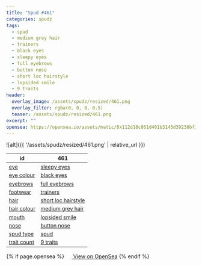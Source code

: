 ```yaml
---
title: "Spud #461"
categories: spudz
tags:
  - spud
  - medium grey hair
  - trainers
  - black eyes
  - sleepy eyes
  - full eyebrows
  - button nose
  - short loc hairstyle
  - lopsided smile
  - 9 traits
header:
  overlay_image: /assets/spudz/resized/461.png
  overlay_filter: rgba(0, 0, 0, 0.5)
  teaser: /assets/spudz/resized/461.png
excerpt: ""
opensea: https://opensea.io/assets/matic/0x112d18c861d401b3145d39236bf149f01e18beed/461
---
```

![alt]({{ '/assets/spudz/resized/461.png' | relative_url }})

| id | 461 |
|-|-|
| <a href="/traits/eye/#trait-type">eye</a> | <a href="/traits/eye/sleepy-eyes/1/#trait">sleepy eyes</a> |
| <a href="/traits/eye-colour/#trait-type">eye colour</a> | <a href="/traits/eye-colour/black-eyes/1/#trait">black eyes</a> |
| <a href="/traits/eyebrows/#trait-type">eyebrows</a> | <a href="/traits/eyebrows/full-eyebrows/1/#trait">full eyebrows</a> |
| <a href="/traits/footwear/#trait-type">footwear</a> | <a href="/traits/footwear/trainers/1/#trait">trainers</a> |
| <a href="/traits/hair/#trait-type">hair</a> | <a href="/traits/hair/short-loc-hairstyle/1/#trait">short loc hairstyle</a> |
| <a href="/traits/hair-colour/#trait-type">hair colour</a> | <a href="/traits/hair-colour/medium-grey-hair/1/#trait">medium grey hair</a> |
| <a href="/traits/mouth/#trait-type">mouth</a> | <a href="/traits/mouth/lopsided-smile/1/#trait">lopsided smile</a> |
| <a href="/traits/nose/#trait-type">nose</a> | <a href="/traits/nose/button-nose/1/#trait">button nose</a> |
| <a href="/traits/spud-type/#trait-type">spud type</a> | <a href="/traits/spud-type/spud/1/#trait">spud</a> |
| <a href="/traits/trait-count/#trait-type">trait count</a> | <a href="/traits/trait-count/9-traits/1/#trait">9 traits</a> |

{% if page.opensea %}
<a href="{{page.opensea}}" class="btn btn--info" onclick="window.open(this.href, '_blank'); return false;"><img src="/assets/images/opensea.svg" width="16px"><span>  View on OpenSea</span></a>
{% endif %}
